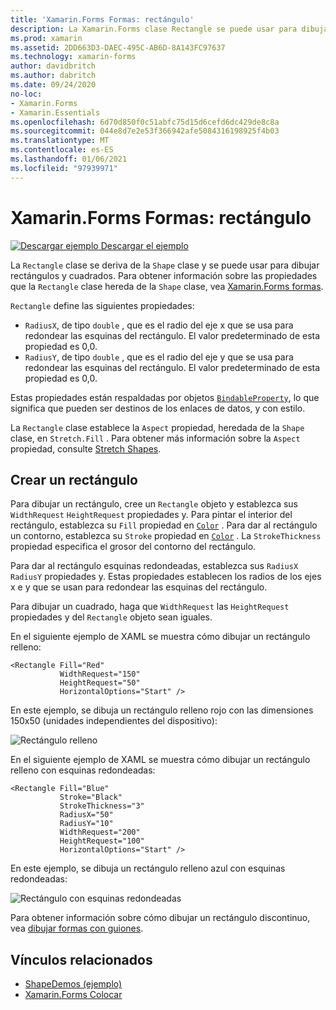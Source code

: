 ```yaml
---
title: 'Xamarin.Forms Formas: rectángulo'
description: La Xamarin.Forms clase Rectangle se puede usar para dibujar rectángulos.
ms.prod: xamarin
ms.assetid: 2DD663D3-DAEC-495C-AB6D-8A143FC97637
ms.technology: xamarin-forms
author: davidbritch
ms.author: dabritch
ms.date: 09/24/2020
no-loc:
- Xamarin.Forms
- Xamarin.Essentials
ms.openlocfilehash: 6d70d850f0c51abfc75d15d6cefd6dc429de8c8a
ms.sourcegitcommit: 044e8d7e2e53f366942afe5084316198925f4b03
ms.translationtype: MT
ms.contentlocale: es-ES
ms.lasthandoff: 01/06/2021
ms.locfileid: "97939971"
---
```

# <a name="no-locxamarinforms-shapes-rectangle"></a>Xamarin.Forms Formas: rectángulo

[![Descargar ejemplo](~/media/shared/download.png) Descargar el ejemplo](/samples/xamarin/xamarin-forms-samples/userinterface-shapesdemos/)

La `Rectangle` clase se deriva de la `Shape` clase y se puede usar para dibujar rectángulos y cuadrados. Para obtener información sobre las propiedades que la `Rectangle` clase hereda de la `Shape` clase, vea [ Xamarin.Forms formas](index.md).

`Rectangle` define las siguientes propiedades:

- `RadiusX`, de tipo `double` , que es el radio del eje x que se usa para redondear las esquinas del rectángulo. El valor predeterminado de esta propiedad es 0,0.
- `RadiusY`, de tipo `double` , que es el radio del eje y que se usa para redondear las esquinas del rectángulo. El valor predeterminado de esta propiedad es 0,0.

Estas propiedades están respaldadas por objetos [`BindableProperty`](xref:Xamarin.Forms.BindableProperty), lo que significa que pueden ser destinos de los enlaces de datos, y con estilo.

La `Rectangle` clase establece la `Aspect` propiedad, heredada de la `Shape` clase, en `Stretch.Fill` . Para obtener más información sobre la `Aspect` propiedad, consulte [Stretch Shapes](index.md#stretch-shapes).

## <a name="create-a-rectangle"></a>Crear un rectángulo

Para dibujar un rectángulo, cree un `Rectangle` objeto y establezca sus `WidthRequest` `HeightRequest` propiedades y. Para pintar el interior del rectángulo, establezca su `Fill` propiedad en [`Color`](xref:Xamarin.Forms.Color) . Para dar al rectángulo un contorno, establezca su `Stroke` propiedad en [`Color`](xref:Xamarin.Forms.Color) . La `StrokeThickness` propiedad especifica el grosor del contorno del rectángulo.

Para dar al rectángulo esquinas redondeadas, establezca sus `RadiusX` `RadiusY` propiedades y. Estas propiedades establecen los radios de los ejes x e y que se usan para redondear las esquinas del rectángulo.

Para dibujar un cuadrado, haga que `WidthRequest` las `HeightRequest` propiedades y del `Rectangle` objeto sean iguales.

En el siguiente ejemplo de XAML se muestra cómo dibujar un rectángulo relleno:

```xaml
<Rectangle Fill="Red"
           WidthRequest="150"
           HeightRequest="50"
           HorizontalOptions="Start" />
```

En este ejemplo, se dibuja un rectángulo relleno rojo con las dimensiones 150x50 (unidades independientes del dispositivo):

![Rectángulo relleno](rectangle-images/filled.png "Rectángulo relleno")

En el siguiente ejemplo de XAML se muestra cómo dibujar un rectángulo relleno con esquinas redondeadas:

```xaml
<Rectangle Fill="Blue"
           Stroke="Black"
           StrokeThickness="3"
           RadiusX="50"
           RadiusY="10"
           WidthRequest="200"
           HeightRequest="100"
           HorizontalOptions="Start" />
```

En este ejemplo, se dibuja un rectángulo relleno azul con esquinas redondeadas:

![Rectángulo con esquinas redondeadas](rectangle-images/rounded.png "Rectángulo con esquinas redondeadas")

Para obtener información sobre cómo dibujar un rectángulo discontinuo, vea [dibujar formas con guiones](index.md#draw-dashed-shapes).

## <a name="related-links"></a>Vínculos relacionados

- [ShapeDemos (ejemplo)](/samples/xamarin/xamarin-forms-samples/userinterface-shapesdemos/)
- [Xamarin.Forms Colocar](index.md)
